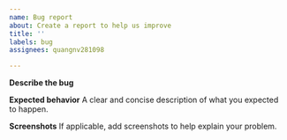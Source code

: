 ```yaml
---
name: Bug report
about: Create a report to help us improve
title: ''
labels: bug
assignees: quangnv281098

---
```


**Describe the bug**


**Expected behavior**
A clear and concise description of what you expected to happen.

**Screenshots**
If applicable, add screenshots to help explain your problem.
